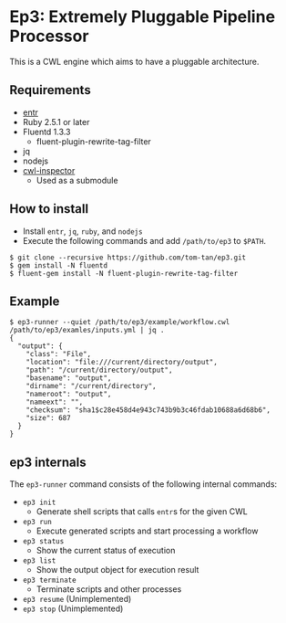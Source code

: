 # Ep3: Extremely Pluggable Pipeline Processor

This is a CWL engine which aims to have a pluggable architecture.

## Requirements
- [entr](http://entrproject.org)
- Ruby 2.5.1 or later
- Fluentd 1.3.3
  - fluent-plugin-rewrite-tag-filter
- jq
- nodejs
- [cwl-inspector](https://github.com/tom-tan/cwl-inspector)
  - Used as a submodule


## How to install
- Install `entr`, `jq`, `ruby`, and `nodejs`
- Execute the following commands and add `/path/to/ep3` to `$PATH`.
```console
$ git clone --recursive https://github.com/tom-tan/ep3.git
$ gem install -N fluentd
$ fluent-gem install -N fluent-plugin-rewrite-tag-filter
```

## Example
```console
$ ep3-runner --quiet /path/to/ep3/example/workflow.cwl /path/to/ep3/examles/inputs.yml | jq .
{
  "output": {
    "class": "File",
    "location": "file:///current/directory/output",
    "path": "/current/directory/output",
    "basename": "output",
    "dirname": "/current/directory",
    "nameroot": "output",
    "nameext": "",
    "checksum": "sha1$c28e458d4e943c743b9b3c46fdab10688a6d68b6",
    "size": 687
  }
}
```

## ep3 internals
The `ep3-runner` command consists of the following internal commands:
- `ep3 init`
  - Generate shell scripts that calls `entr`s for the given CWL
- `ep3 run`
  - Execute generated scripts and start processing a workflow
- `ep3 status`
  - Show the current status of execution
- `ep3 list`
  - Show the output object for execution result
- `ep3 terminate`
  - Terminate scripts and other processes
- `ep3 resume` (Unimplemented)
- `ep3 stop` (Unimplemented)
